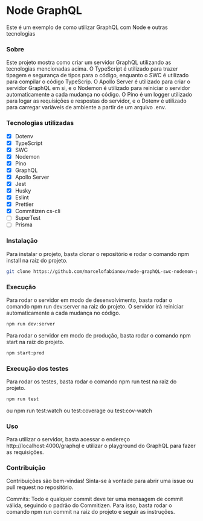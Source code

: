 # Node GraphQL

Este é um exemplo de como utilizar GraphQL com Node e outras tecnologias

### Sobre

Este projeto mostra como criar um servidor GraphQL utilizando as tecnologias mencionadas acima. O TypeScript é utilizado para trazer tipagem e segurança de tipos para o código, enquanto o SWC é utilizado para compilar o código TypeScrip. O Apollo Server é utilizado para criar o servidor GraphQL em si, e o Nodemon é utilizado para reiniciar o servidor automaticamente a cada mudança no código. O Pino é um logger utilizado para logar as requisições e respostas do servidor, e o Dotenv é utilizado para carregar variáveis de ambiente a partir de um arquivo .env.

### Tecnologias utilizadas

- [x] Dotenv
- [x] TypeScript
- [x] SWC
- [x] Nodemon
- [x] Pino
- [x] GraphQL
- [x] Apollo Server
- [x] Jest
- [x] Husky
- [x] Eslint
- [x] Prettier
- [x] Commitizen cs-cli
- [ ] SuperTest
- [ ] Prisma

### Instalação

Para instalar o projeto, basta clonar o repositório e rodar o comando npm install na raiz do projeto.

```bash
git clone https://github.com/marcelofabianov/node-graphQL-swc-nodemon-pino && npm install
```

### Execução

Para rodar o servidor em modo de desenvolvimento, basta rodar o comando npm run dev:server na raiz do projeto. O servidor irá reiniciar automaticamente a cada mudança no código.

```bash
npm run dev:server
```

Para rodar o servidor em modo de produção, basta rodar o comando npm start na raiz do projeto.

```bash
npm start:prod
```

### Execução dos testes

Para rodar os testes, basta rodar o comando npm run test na raiz do projeto.

```bash
npm run test
```

ou npm run test:watch ou test:coverage ou test:cov-watch

### Uso

Para utilizar o servidor, basta acessar o endereço http://localhost:4000/graphql e utilizar o playground do GraphQL para fazer as requisições.

### Contribuição

Contribuições são bem-vindas! Sinta-se à vontade para abrir uma issue ou pull request no repositório.

Commits: Todo e qualquer commit deve ter uma mensagem de commit válida, seguindo o padrão do Commitizen. Para isso, basta rodar o comando npm run commit na raiz do projeto e seguir as instruções.
